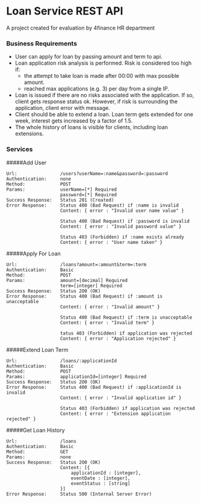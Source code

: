 Loan Service REST API
=====================

A project created for evaluation by 4finance HR department

### Business Requirements

* User can apply for loan by passing amount and term to api.
* Loan application risk analysis is performed. Risk is considered too high if:
    -   the attempt to take loan is made after 00:00 with max possible amount.
    -   reached max applications (e.g. 3) per day from a single IP.
* Loan is issued if there are no risks associated with the application. If so, client gets response status ok. However, if risk is surrounding the application, client error with message.
* Client should be able to extend a loan. Loan term gets extended for one week, interest gets increased by a factor of 1.5.
* The whole history of loans is visible for clients, including loan extensions.
    
### Services
#####Add User
```
Url:                /users?userName=:name&password=:password
Authentication:     none
Method:             POST
Params:             userName=[*] Required
                    password=[*] Required                          
Success Response:   Status 201 (Created)
Error Response:     Status 400 (Bad Request) if :name is invalid
                    Content: { error : "Invalid user name value" }

                    Status 400 (Bad Request) if :password is invalid
                    Content: { error : "Invalid password value" }
                    
                    Status 403 (Forbidden) if :name exists already
                    Content: { error : "User name taken" }
```
#####Apply For Loan
```
Url:                /loans?amount=:amount&term=:term
Authentication:     Basic
Method:             POST
Params:             amount=[decimal] Required
                    term=[integer] Required
Success Response:   Status 2O0 (OK)
Error Response:     Status 400 (Bad Request) if :amount is unacceptable 
                    Content: { error : "Invalid amount" } 
                  
                    Status 400 (Bad Request) if :term is unacceptable  
                    Content: { error : "Invalid term" }
                  
                    tatus 403 (Forbidden) if application was rejected  
                    Content: { error : "Application rejected" }    
```    
   
#####Extend Loan Term
```
Url:                /loans/:applicationId
Authentication:     Basic
Method:             POST
Params:             applicationId=[integer] Required
Success Response:   Status 2O0 (OK)
Error Response:     Status 400 (Bad Request) if :applicationId is invalid
                    Content: { error : "Invalid application id" }
                        
                    Status 403 (Forbidden) if application was rejected
                    Content: { error : "Extension application rejected" }
```
#####Get Loan History
```
Url:                /loans
Authentication:     Basic
Method:             GET
Params:             none
Success Response:   Status 2O0 (OK)
                    Content: [{
                        applicationId : [integer],
                        eventDate : [integer],
                        eventStatus : [string]
                    }]
Error Response:     Status 500 (Internal Server Error)
```

